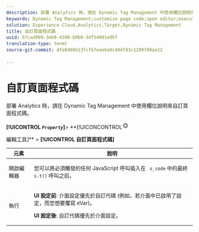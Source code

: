 ```yaml
---
description: 部署 Analytics 時，請在 Dynamic Tag Management 中使用欄位說明來自訂頁面程式碼。
keywords: Dynamic Tag Management;customize page code;open editor;execute
solution: Experience Cloud,Analytics,Target,Dynamic Tag Management
title: 自訂頁面程式碼
uuid: b7cad069-3eb8-4388-b0b0-34f54001e05f
translation-type: tm+mt
source-git-commit: dfe8409b13fcf67eae6a0c404f83c1209f89ae12

---
```



# 自訂頁面程式碼

部署 Analytics 時，請在 Dynamic Tag Management 中使用欄位說明來自訂頁面程式碼。

**[!UICONTROL *`Property`*]**> **[!UICONCONTROL![](assets/settings_gear.png)

編輯工具]** > **[!UICONTROL 自訂頁面程式碼]**

<table id="table_A4676A5FEE814DF9A05DA0E56F8B4C6D"> 
 <thead> 
  <tr> 
   <th colname="col1" class="entry"> 元素 </th> 
   <th colname="col2" class="entry"> 說明 </th> 
  </tr> 
 </thead>
 <tbody> 
  <tr> 
   <td colname="col1"> <p>開啟編輯器 </p> </td> 
   <td colname="col2"> <p>您可以將必須觸發的任何 JavaScript 呼叫插入在 <code> s_code</code> 中的最終 <code> s.t()</code> 呼叫之前。 </p> </td> 
  </tr> 
  <tr> 
   <td colname="col1"> <p>執行 </p> </td> 
   <td colname="col2"> <p> <b>UI 設定前</b>: 介面設定優先於自訂代碼 (例如，若介面中已啟用了設定，而您想要覆寫 eVar)。 </p> <p> <b>UI 設定後</b>: 自訂代碼優先於介面設定。 </p> </td> 
  </tr> 
 </tbody> 
</table>


